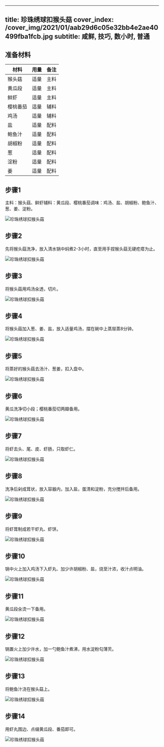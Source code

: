 
---
title: 珍珠绣球扣猴头菇
cover_index: /cover_img/2021/01/aab29d6c05e32bb4e2ae40499fba1fcb.jpg
subtitle: 咸鲜, 技巧, 数小时, 普通
---

## 准备材料

| 材料     | 用量 | 备注|
| ------- | ----- | --- |
| 猴头菇 | 适量| 主料 |
| 黄瓜段 | 适量| 主料 |
| 鲜虾 | 适量| 主料 |
| 樱桃番茄 | 适量| 辅料 |
| 鸡汤 | 适量| 辅料 |
| 盐 | 适量| 配料 |
| 鲍鱼汁 | 适量| 配料 |
| 胡椒粉 | 适量| 配料 |
| 葱 | 适量| 配料 |
| 淀粉 | 适量| 配料 |
| 姜 | 适量| 配料 |

## 步骤1

主料：猴头菇、鲜虾辅料：黄瓜段、樱桃番茄调味：鸡汤、盐、胡椒粉、鲍鱼汁、葱、姜、淀粉。

![珍珠绣球扣猴头菇](https://i8.meishichina.com/attachment/recipe/201010/201010101218511.jpg?x-oss-process=style/p320) 

## 步骤2

先将猴头菇洗净，放入清水锅中焖煮2-3小时，直至用手捏猴头菇无硬疙瘩为止。

![珍珠绣球扣猴头菇](https://i8.meishichina.com/attachment/recipe/201010/201010101219064.jpg?x-oss-process=style/p320) 

## 步骤3

将猴头菇用鸡汤汆透，切片。

![珍珠绣球扣猴头菇](https://i8.meishichina.com/attachment/recipe/201010/201010101219216.jpg?x-oss-process=style/p320) 

## 步骤4

将猴头菇加入葱、姜、盐，放入适量鸡汤，摆在碗中上蒸屉蒸8分钟。

![珍珠绣球扣猴头菇](https://i8.meishichina.com/attachment/recipe/201010/201010101220005.jpg?x-oss-process=style/p320) 

## 步骤5

将蒸好的猴头菇去汤汁、葱姜，扣入盘中。

![珍珠绣球扣猴头菇](https://i8.meishichina.com/attachment/recipe/201010/201010101220223.jpg?x-oss-process=style/p320) 

## 步骤6

黄瓜洗净切小段；樱桃番茄切两瓣备用。

![珍珠绣球扣猴头菇](https://i8.meishichina.com/attachment/recipe/201010/201010101221266.jpg?x-oss-process=style/p320) 

## 步骤7

将虾去头、尾、皮、虾肠，只取虾仁。

![珍珠绣球扣猴头菇](https://i8.meishichina.com/attachment/recipe/201010/201010101221578.jpg?x-oss-process=style/p320) 

## 步骤8

洗净后剁成茸状，放入容器内，加入盐，蛋清和淀粉，充分搅拌后备用。

![珍珠绣球扣猴头菇](https://i8.meishichina.com/attachment/recipe/201010/201010101222342.jpg?x-oss-process=style/p320) 

## 步骤9

将虾茸制成若干虾丸、虾饼。

![珍珠绣球扣猴头菇](https://i8.meishichina.com/attachment/recipe/201010/201010101223168.jpg?x-oss-process=style/p320) 

## 步骤10

锅中火上加入鸡汤下入虾丸、加少许胡椒粉、盐，烧至汁浓，收汁点明油。

![珍珠绣球扣猴头菇](https://i8.meishichina.com/attachment/recipe/201010/201010101223496.jpg?x-oss-process=style/p320) 

## 步骤11

黄瓜段汆烫一下备用。

![珍珠绣球扣猴头菇](https://i8.meishichina.com/attachment/recipe/201010/201010101224395.jpg?x-oss-process=style/p320) 

## 步骤12

锅置火上加少许水，加一勺鲍鱼汁煮沸，用水淀粉勾薄芡。

![珍珠绣球扣猴头菇](https://i8.meishichina.com/attachment/recipe/201010/201010101224592.jpg?x-oss-process=style/p320) 

## 步骤13

将鲍鱼汁浇在猴头菇上。

![珍珠绣球扣猴头菇](https://i8.meishichina.com/attachment/recipe/201010/201010101225329.jpg?x-oss-process=style/p320) 

## 步骤14

用虾丸围边、点缀黄瓜段、番茄即可。

![珍珠绣球扣猴头菇](https://i8.meishichina.com/attachment/recipe/201010/201010101226277.jpg?x-oss-process=style/p320) 

